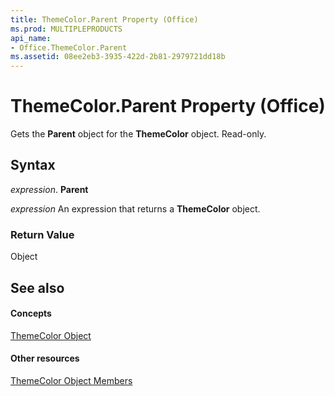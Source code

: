 ```yaml
---
title: ThemeColor.Parent Property (Office)
ms.prod: MULTIPLEPRODUCTS
api_name:
- Office.ThemeColor.Parent
ms.assetid: 08ee2eb3-3935-422d-2b81-2979721dd18b
---
```



# ThemeColor.Parent Property (Office)

Gets the  **Parent** object for the **ThemeColor** object. Read-only.


## Syntax

 _expression_. **Parent**

 _expression_ An expression that returns a **ThemeColor** object.


### Return Value

Object


## See also


#### Concepts


[ThemeColor Object](themecolor-object-office.md)
#### Other resources


[ThemeColor Object Members](themecolor-members-office.md)

